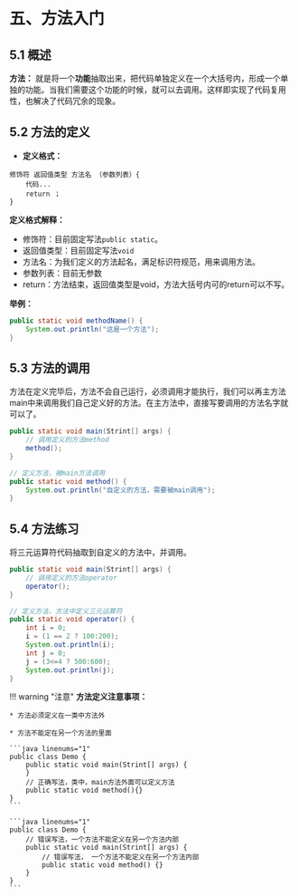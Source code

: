 # 五、方法入门

## 5.1 概述

**方法：** 就是将一个**功能**抽取出来，把代码单独定义在一个大括号内，形成一个单独的功能。当我们需要这个功能的时候，就可以去调用。这样即实现了代码复用性，也解决了代码冗余的现象。

## 5.2 方法的定义

* **定义格式：**

``` linenums="1"
修饰符 返回值类型 方法名 （参数列表）{
    代码...
    return ；
}
```

**定义格式解释：**

- 修饰符：目前固定写法`public static`。
- 返回值类型：目前固定写法`void`
- 方法名：为我们定义的方法起名，满足标识符规范，用来调用方法。
- 参数列表：目前无参数
- return：方法结束，返回值类型是void，方法大括号内可的return可以不写。

**举例：**

```java linenums="1"
public static void methodName() {
    System.out.println("这是一个方法");
}

```

## 5.3 方法的调用

方法在定义完毕后，方法不会自己运行，必须调用才能执行，我们可以再主方法main中来调用我们自己定义好的方法。在主方法中，直接写要调用的方法名字就可以了。

```java linenums="1"
public static void main(Strint[] args) {
    // 调用定义的方法method
    method();
}

// 定义方法，被main方法调用
public static void method() {
    System.out.println("自定义的方法，需要被main调用");
}
```

## 5.4 方法练习

将三元运算符代码抽取到自定义的方法中，并调用。

```java linenums="1"
public static void main(Strint[] args) {
    // 调用定义的方法operator
    operator();
}

// 定义方法，方法中定义三元运算符
public static void operator() {
    int i = 0;
    i = (1 == 2 ? 100:200);
    System.out.println(i);
    int j = 0;
    j = (3<=4 ? 500:600);
    System.out.println(j);
}
```

!!! warning "注意"
    **方法定义注意事项：**

    * 方法必须定义在一类中方法外
    
    * 方法不能定在另一个方法的里面
    
    ```java linenums="1"
    public class Demo {
        public static void main(Strint[] args) {
        }
        // 正确写法，类中，main方法外面可以定义方法
        public static void method(){}
    }
    ```

    ```java linenums="1"
    public class Demo {
        // 错误写法，一个方法不能定义在另一个方法内部
        public static void main(Strint[] args) {
            // 错误写法， 一个方法不能定义在另一个方法内部
            public static void method() {}
        }
    }
    ```
